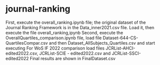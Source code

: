 # journal-ranking
First, execute the overall_ranking.ipynb file; the original dataset of the Journal Ranking Framework is in the Data_inner2021.csv file. Load it, then execute the file overall_ranking,ipynb
Second, execute the OverallQuartiles_comparison.ipynb file, load file Dataset-644-CS-QuartilesCompar.csv and then Dataset_AllSubjects_Quartiles.csv and start executing
For WoS IF 2022 comparison load files JCRList-AHCI-edited2022.csv, JCRList-SCIE - edited2022.csv and JCRList-SSCI-edited2022
Final results are shown in FinalDataset.csv

